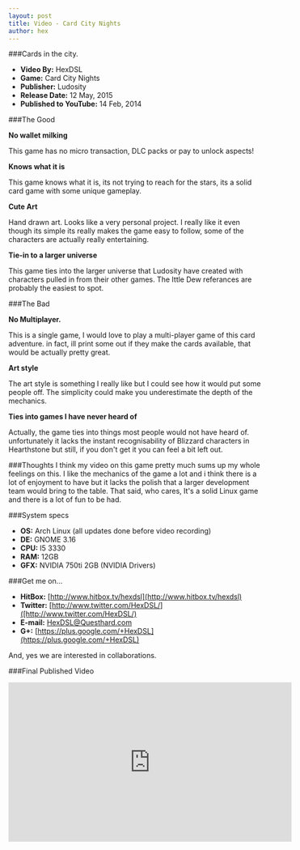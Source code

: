 ```yaml
---
layout: post
title: Video - Card City Nights
author: hex
---
```


###Cards in the city.

* **Video By:**				HexDSL
* **Game:** 				Card City Nights
* **Publisher:** 			Ludosity
* **Release Date:** 			12 May, 2015
* **Published to YouTube:** 	14 Feb, 2014

###The Good

**No wallet milking**

This game has no micro transaction, DLC packs or pay to unlock aspects! 

**Knows what it is**

This game knows what it is, its not trying to reach for the stars, its a solid card game with some unique gameplay. 

**Cute Art**

Hand drawn art. Looks like a very personal project. I really like it even though its simple its really makes the game easy to follow, some of the characters are actually really entertaining. 

**Tie-in to a larger universe**

This game ties into the larger universe that Ludosity have created with characters pulled in from their other games. The Ittle Dew referances are probably the easiest to spot. 

###The Bad

**No Multiplayer.**

This is a single game, I would love to play a multi-player game of this card adventure. in fact, ill print some out if they make the cards available, that would be actually pretty great.

**Art style**

The art style is something I really like but I could see how it would put some people off. The simplicity could make you underestimate the depth of the mechanics.

**Ties into games I have never heard of**

Actually, the game ties into things most people would not have heard of. unfortunately it lacks the instant recognisability of Blizzard characters in Hearthstone but still, if you don't get it you can feel a bit left out. 

###Thoughts
I think my video on this game pretty much sums up my whole feelings on this. I like the mechanics of the game a lot and i think there is a lot of enjoyment to have but it lacks the polish that a larger development team would bring to the table. That said, who cares, It's a solid Linux game and there is a lot of fun to be had.

###System specs

* **OS:** Arch Linux (all updates done before video recording)
* **DE:** GNOME 3.16
* **CPU:** I5 3330
* **RAM:** 12GB
* **GFX:**  NVIDIA 750ti 2GB (NVIDIA Drivers)

###Get me on... 

* **HitBox:** [http://www.hitbox.tv/hexdsl](http://www.hitbox.tv/hexdsl)
* **Twitter:** [http://www.twitter.com/HexDSL/]([http://www.twitter.com/HexDSL/)
* **E-mail:** [HexDSL@Questhard.com](mailto:HexDSL@Questhard.com)
* **G+:** [https://plus.google.com/+HexDSL](https://plus.google.com/+HexDSL)

And, yes we are interested in collaborations. 

###Final Published Video

<iframe width="560" height="315" src="https://www.youtube.com/embed/DyA3o6Adi14" frameborder="0" allowfullscreen></iframe>


